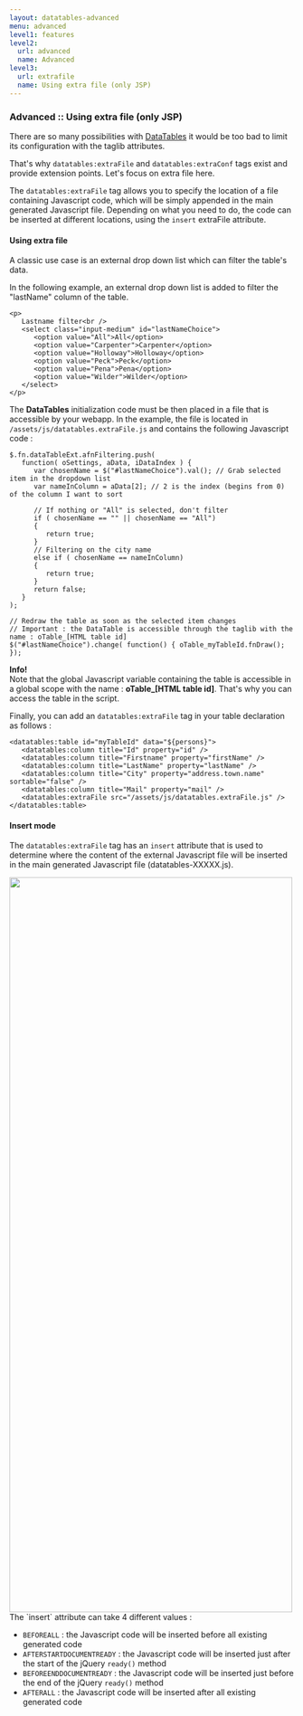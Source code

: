 ```yaml
---
layout: datatables-advanced
menu: advanced
level1: features
level2:
  url: advanced
  name: Advanced
level3:
  url: extrafile
  name: Using extra file (only JSP)
---
```



### Advanced :: Using extra file (only JSP)

There are so many possibilities with [DataTables](http://datatables.net/) it would be too bad to limit its configuration with the taglib attributes.

That\'s why `datatables:extraFile` and `datatables:extraConf` tags exist and provide extension points. Let\'s focus on extra file here.

The `datatables:extraFile` tag allows you to specify the location of a file containing Javascript code, which will be simply appended in the main generated Javascript file. 
Depending on what you need to do, the code can be inserted at different locations, using the `insert` extraFile attribute.


#### Using extra file
A classic use case is an external drop down list which can filter the table\'s data.

In the following example, an external drop down list is added to filter the \"lastName\" column of the table.
	
	<p>
	   Lastname filter<br /> 
	   <select class="input-medium" id="lastNameChoice">
	      <option value="All">All</option>
	      <option value="Carpenter">Carpenter</option>
	      <option value="Holloway">Holloway</option>
	      <option value="Peck">Peck</option>
	      <option value="Pena">Pena</option>
	      <option value="Wilder">Wilder</option>
	   </select>
	</p>
	
The **DataTables** initialization code must be then placed in a file that is accessible by your webapp. In the example, the file is located in `/assets/js/datatables.extraFile.js` and contains the following Javascript code :

	$.fn.dataTableExt.afnFiltering.push(
	   function( oSettings, aData, iDataIndex ) {
	      var chosenName = $("#lastNameChoice").val(); // Grab selected item in the dropdown list
	      var nameInColumn = aData[2]; // 2 is the index (begins from 0) of the column I want to sort
	       
	      // If nothing or "All" is selected, don't filter
	      if ( chosenName == "" || chosenName == "All")
	      {
	         return true;
	      }
	      // Filtering on the city name
	      else if ( chosenName == nameInColumn)
	      {
	         return true;
	      }
	      return false;
	   }
	);
	 
	// Redraw the table as soon as the selected item changes
	// Important : the DataTable is accessible through the taglib with the name : oTable_[HTML table id]
	$("#lastNameChoice").change( function() { oTable_myTableId.fnDraw(); });

<p class="alert alert-info"><strong>Info!</strong><br />Note that the global Javascript variable containing the table is accessible in a global scope with the name : <strong>oTable_[HTML table id]</strong>. That's why you can access the table in the script.</p>

Finally, you can add an `datatables:extraFile` tag in your table declaration as follows :

	<datatables:table id="myTableId" data="${persons}">
	   <datatables:column title="Id" property="id" />
	   <datatables:column title="Firstname" property="firstName" />
	   <datatables:column title="LastName" property="lastName" />
	   <datatables:column title="City" property="address.town.name" sortable="false" />
	   <datatables:column title="Mail" property="mail" />
	   <datatables:extraFile src="/assets/js/datatables.extraFile.js" />
	</datatables:table>

#### Insert mode
The `datatables:extraFile` tag has an `insert` attribute that is used to determine where the content of the external Javascript file will be inserted in the main generated Javascript file (datatables-XXXXX.js).

<img src="./../images/img_extraFile.png" width="500px" height="1300px" style="float:left;"/>
The `insert` attribute can take 4 different values :

 * `BEFOREALL` : the Javascript code will be inserted before all existing generated code 
 * `AFTERSTARTDOCUMENTREADY` : the Javascript code will be inserted just after the start of the jQuery `ready()` method
 * `BEFOREENDDOCUMENTREADY` : the Javascript code will be inserted just before the end of the jQuery `ready()` method
 * `AFTERALL` : the Javascript code will be inserted after all existing generated code

